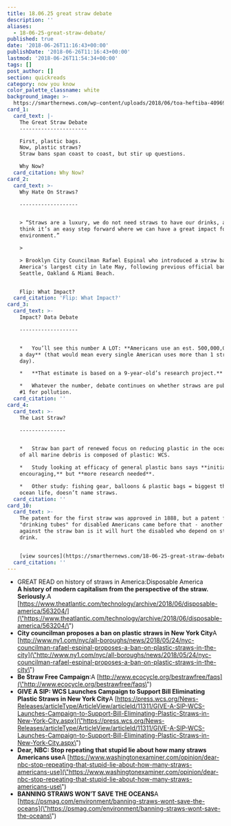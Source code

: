```yaml
---
title: 18.06.25 great straw debate
description: ''
aliases:
  - 18-06-25-great-straw-debate/
published: true
date: '2018-06-26T11:16:43+00:00'
publishDate: '2018-06-26T11:16:43+00:00'
lastmod: '2018-06-26T11:54:34+00:00'
tags: []
post_author: []
section: quickreads
category: now you know
color_palette_classname: white
background_image: >-
  https://smarthernews.com/wp-content/uploads/2018/06/toa-heftiba-409698-unsplash-scaled.jpg
card_1:
  card_text: |-
    The Great Straw Debate
    ----------------------

    First, plastic bags.  
    Now, plastic straws?  
    Straw bans span coast to coast, but stir up questions.

    Why Now?
  card_citation: Why Now?
card_2:
  card_text: >-
    Why Hate On Straws?

    -------------------


    > “Straws are a luxury, we do not need straws to have our drinks, and I
    think it’s an easy step forward where we can have a great impact for our
    environment.”

    > 

    > Brooklyn City Councilman Rafael Espinal who introduced a straw ban for
    America's largest city in late May, following previous official bans in
    Seattle, Oakland & Miami Beach.


    Flip: What Impact?
  card_citation: 'Flip: What Impact?'
card_3:
  card_text: >-
    Impact? Data Debate

    -------------------


    *   You’ll see this number A LOT: **Americans use an est. 500,000,000 straws
    a day** (that would mean every single American uses more than 1 straw a
    day).

    *   **That estimate is based on a 9-year-old’s research project.**

    *   Whatever the number, debate continues on whether straws are public enemy
    #1 for pollution.
  card_citation: ''
card_4:
  card_text: >-
    The Last Straw?

    ---------------


    *   Straw ban part of renewed focus on reducing plastic in the ocean. 60-80%
    of all marine debris is composed of plastic: WCS.

    *   Study looking at efficacy of general plastic bans says **initial results
    encouraging,** but **more research needed**.

    *   Other study: fishing gear, balloons & plastic bags = biggest threat to
    ocean life, doesn’t name straws.
  card_citation: ''
card_10:
  card_text: >-
    The patent for the first straw was approved in 1888, but a patent for
    "drinking tubes" for disabled Americans came before that - another argument
    against the straw ban is it will hurt the disabled who depend on straws to
    drink.


    [view sources](https://smarthernews.com/18-06-25-great-straw-debate/)
  card_citation: ''
---
```

*   GREAT READ on history of straws in America:Disposable America  
    **A history of modern capitalism from the perspective of the straw. Seriously**.A [https://www.theatlantic.com/technology/archive/2018/06/disposable-america/563204/](\"https://www.theatlantic.com/technology/archive/2018/06/disposable-america/563204/\")
*   **City councilman proposes a ban on plastic straws in New York City**A [http://www.ny1.com/nyc/all-boroughs/news/2018/05/24/nyc-councilman-rafael-espinal-proposes-a-ban-on-plastic-straws-in-the-city](\"http://www.ny1.com/nyc/all-boroughs/news/2018/05/24/nyc-councilman-rafael-espinal-proposes-a-ban-on-plastic-straws-in-the-city\")
*   **Be Straw Free Campaign**:A [http://www.ecocycle.org/bestrawfree/faqs](\"http://www.ecocycle.org/bestrawfree/faqs\")
*   **GIVE A SIP: WCS Launches Campaign to Support Bill Eliminating Plastic Straws in New York City**A [https://press.wcs.org/News-Releases/articleType/ArticleView/articleId/11311/GIVE-A-SIP-WCS-Launches-Campaign-to-Support-Bill-Eliminating-Plastic-Straws-in-New-York-City.aspx](\"https://press.wcs.org/News-Releases/articleType/ArticleView/articleId/11311/GIVE-A-SIP-WCS-Launches-Campaign-to-Support-Bill-Eliminating-Plastic-Straws-in-New-York-City.aspx\")
*   **Dear, NBC: Stop repeating that stupid lie about how many straws Americans use**A [https://www.washingtonexaminer.com/opinion/dear-nbc-stop-repeating-that-stupid-lie-about-how-many-straws-americans-use](\"https://www.washingtonexaminer.com/opinion/dear-nbc-stop-repeating-that-stupid-lie-about-how-many-straws-americans-use\")
*   **BANNING STRAWS WON’T SAVE THE OCEANS**A [https://psmag.com/environment/banning-straws-wont-save-the-oceans](\"https://psmag.com/environment/banning-straws-wont-save-the-oceans\")